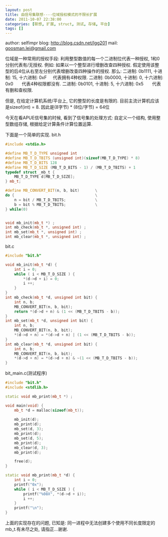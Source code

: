 ```yaml
---
layout: post
title: 由信号集联想----位域授权模式的不限长扩展
date: 2011-10-07 22:38:00
categories: [联想, 扩展, struct, 测试, 存储, 平台]
tags: []
---
```

author: selfimpr
blog: http://blog.csdn.net/lgg201
mail: goosman.lei@gmail.com

位域是一种常用的授权手段: 利用整型数值的每一个二进制位代表一种授权, 1和0分别代表有/无授权.
例如:
如果以一个整型进行增删改查四种授权.
假定使用该整型的后4位从右至左分别代表增删改查四种操作的授权. 那么:
二进制: 0b1111, 十进制: 15, 十六进制: 0xF     代表拥有4种权限.
二进制: 0b0000, 十进制: 0, 十六进制: 0x0       代表4种权限都没有.
二进制: 0b0101, 十进制: 5, 十六进制: 0x5       代表有删和查权限.

但是, 在给定计算机系统/平台上, 它的整型的长度是有限的. 目前主流计算机应该是sizeof(int) = 8. 因此是(8字节) * (8位/字节) = 64位

今天在看APUE信号集的时候, 看到了信号集的处理方式: 自定义一个结构, 使用整型数组存储, 根据给定计算条件计算位置运算.

下面是一个简单的实现.
bit.h


```cpp
#include <stdio.h>

#define MB_T_D_TYPE unsigned int 
#define MB_T_D_TBITS (unsigned int)(sizeof(MB_T_D_TYPE) * 8)
#define MB_T_D_BITS 128
#define MB_T_D_SIZE (MB_T_D_BITS - 1) / (MB_T_D_TBITS) + 1
typedef struct _mb_t {
	MB_T_D_TYPE d[MB_T_D_SIZE];
} mb_t;

#define MB_CONVERT_BIT(n, b, bit)		\
do {									\
	n = bit / MB_T_D_TBITS;				\
	b = bit % MB_T_D_TBITS;				\
} while(0)


void mb_init(mb_t *) ;
int mb_check(mb_t *, unsigned int) ;
int mb_set(mb_t *, unsigned int) ;
int mb_clear(mb_t *, unsigned int) ;

```

bit.c

```cpp
#include "bit.h"

void mb_init(mb_t *d) {
	int i = 0;
	while ( i < MB_T_D_SIZE ) {
		*(d->d + i) = 0;
		i ++;
	}
}
int mb_check(mb_t *d, unsigned int bit) {
	int n, b;
	MB_CONVERT_BIT(n, b, bit);
	return *(d->d + n) & (1 << (MB_T_D_TBITS - b));
}
int mb_set(mb_t *d, unsigned int bit) {
	int n, b;
	MB_CONVERT_BIT(n, b, bit);
	*(d->d + n) = *(d->d + n) | (1 << (MB_T_D_TBITS - b));
}
int mb_clear(mb_t *d, unsigned int bit) {
	int n, b;
	MB_CONVERT_BIT(n, b, bit);
	*(d->d + n) = *(d->d + n) & ~(1 << (MB_T_D_TBITS - b));
}

```

bit_main.c(测试程序)

```cpp
#include "bit.h"
#include <stdlib.h>

static void mb_print(mb_t *) ;

void main(void) {
	mb_t *d = malloc(sizeof(mb_t));
	
	mb_init(d);
	mb_print(d);
	mb_set(d, 3);
	mb_print(d);
	mb_set(d, 5);
	mb_print(d);
	mb_clear(d, 3);
	mb_print(d);

	free(d);
}

static void mb_print(mb_t *d) {
	int i = 0;
	printf("0x");
	while ( i < MB_T_D_SIZE ) {
		printf("%08X", *(d->d + i));
		i ++;
	}
	printf("\n");
}

```

上面的实现存在的问题, 已知是: 同一进程中无法创建多个使用不同长度限定的mb_t.有未尽之处, 请指正...谢谢.

